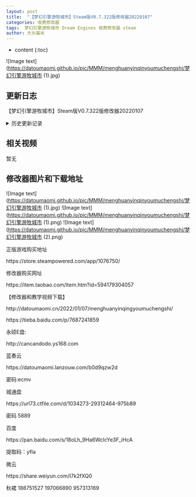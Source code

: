 ```yaml
---
layout: post
title:  "【梦幻引擎游牧城市】Steam版V0.7.322版修改器20220107"
categories: 收费修改器
tags:  梦幻引擎游牧城市 Dream Engines 收费修改器 steam
author: 大头猫米
---
```


* content
{:toc}

![Image text](https://datoumaomi.github.io/pic/MMM/menghuanyinqinyoumuchengshi/梦幻引擎游牧城市 (1).jpg)

##  更新日志

【梦幻引擎游牧城市】Steam版V0.7.322版修改器20220107




<details>
<summary>历史更新记录</summary>
【梦幻引擎游牧城市】Steam版V0.7.322版修改器20220107<p></p>
</details>

## 相关视频
暂无

## 修改器图片和下载地址

![Image text](https://datoumaomi.github.io/pic/MMM/menghuanyinqinyoumuchengshi/梦幻引擎游牧城市 (1).jpg)
![Image text](https://datoumaomi.github.io/pic/MMM/menghuanyinqinyoumuchengshi/梦幻引擎游牧城市 (1).png)
![Image text](https://datoumaomi.github.io/pic/MMM/menghuanyinqinyoumuchengshi/梦幻引擎游牧城市 (2).png)




<p>正版游戏购买地址</p>
https://store.steampowered.com/app/1076750/
<p></p>
修改器购买网址
<p></p>
https://item.taobao.com/item.htm?id=594179304057
<p></p>
【修改器和教学视频下载】
<p></p>
http://datoumaomi.cn/2022/01/07/menghuanyinqingyoumuchengshi/
<p></p>
https://tieba.baidu.com/p/7687241859
<p></p>
永硕E盘:
<p></p>
http://cancandodo.ys168.com
<p></p>
蓝奏云
<p></p>
https://datoumaomi.lanzouw.com/b0d9qzw2d
<p></p>
密码:ecmv
<p></p>
城通盘
<p></p>
https://url73.ctfile.com/d/1034273-29312464-975b89
<p></p>
密码 5889
<p></p>
百度
<p></p>
https://pan.baidu.com/s/18oLh_9Ha6WclcYe3F_iHcA 
<p></p>
提取码：yfla 
<p></p>
微云
<p></p>
https://share.weiyun.com/I7k2fXQ0
<p></p>
<p>秋裙 188751527 197066890 957313169</p>

